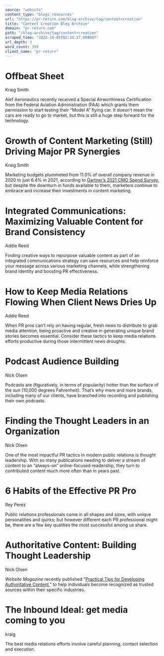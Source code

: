 ```yaml
---
source: "website"
content_type: "blogs_resources"
url: "https://pr-return.com/blog-archive/tag/content+creation"
title: "Content Creation Blog Archive"
domain: "pr-return.com"
path: "/blog-archive/tag/content+creation"
scraped_time: "2025-10-05T02:34:17.088007"
url_depth: 3
word_count: 399
client_name: "pr-return"
---
```


# Offbeat Sheet

Kraig Smith

Alef Aeronautics recently received a Special Airworthiness Certification from the Federal Aviation Administration (FAA) which grants them permission to start testing their “Model A” flying car. It doesn’t mean the cars are ready to go to market, but this is still a huge step forward for the technology.

# Growth of Content Marketing (Still) Driving Major PR Synergies

Kraig Smith

Marketing budgets plummeted from 11.0% of overall company revenue in 2020 to just 6.4% in 2021, according to [Gartner’s 2021 CMO Spend Survey](https://www.gartner.com/en/newsroom/press-releases/-gartner-says-marketing-budgets-have-plummeted-to-6-4--of-overal), but despite the downturn in funds available to them, marketers continue to embrace and increase their investments in content marketing.

# Integrated Communications: Maximizing Valuable Content for Brand Consistency

Addie Reed

Finding creative ways to repurpose valuable content as part of an integrated communications strategy can save resources and help reinforce your message across various marketing channels, while strengthening brand identity and boosting PR effectiveness.

# How to Keep Media Relations Flowing When Client News Dries Up

Addie Reed

When PR pros can’t rely on having regular, fresh news to distribute to grab media attention, being proactive and creative in generating unique brand stories becomes essential. Consider these tactics to keep media relations efforts productive during those intermittent news droughts.

# Podcast Audience Building

Nick Olsen

Podcasts are (figuratively, in terms of popularity) hotter than the surface of the sun (10,000 degrees Fahrenheit). That’s why more and more brands, including many of our clients, have branched into recording and publishing their own podcasts.

# Finding the Thought Leaders in an Organization

Nick Olsen

One of the most impactful PR tactics in modern public relations is thought leadership. With so many publications needing to deliver a stream of content to an “always-on” online-focused readership, they turn to contributed content much more often than in years past.

# 6 Habits of the Effective PR Pro

Rey Perez

Public relations professionals come in all shapes and sizes, with unique personalities and quirks; but however different each PR professional might be, there are a few key qualities the most successful among us share.

# Authoritative Content: Building Thought Leadership

Nick Olsen

_Website Magazine_ recently published “[Practical Tips for Developing Authoritative Content](http://www.websitemagazine.com/content/blogs/posts/archive/2013/07/05/practical-tips-for-developing-authoritative-content.aspx),” to help individuals become recognized as trusted sources within their specific industries.

# The Inbound Ideal: get media coming to you

kraig

The best media relations efforts involve careful planning, contact selection and execution.